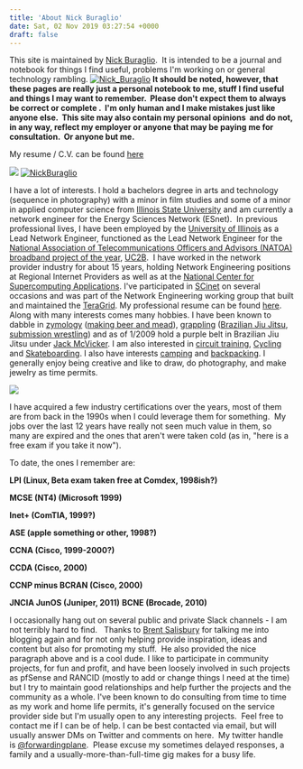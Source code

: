 ```yaml
---
title: 'About Nick Buraglio'
date: Sat, 02 Nov 2019 03:27:54 +0000
draft: false
---
```


This site is maintained by [Nick Buraglio](http://linkedin.com/in/buraglio/).  It is intended to be a journal and notebook for things I find useful, problems I'm working on or general technology rambling. [![Nick_Buraglio](https://www.forwardingplane.net/wp-content/uploads/2012/11/Nick_Buraglio.jpg)](https://www.forwardingplane.net/wp-content/uploads/2012/11/Nick_Buraglio.jpg) **It should be noted, however, that these pages are really just a personal notebook to me, stuff I find useful and things I may want to remember.  Please don't expect them to always be correct or complete .  I'm only human and I make mistakes just like anyone else.  This site may also contain my personal opinions  and do not, in any way, reflect my employer or anyone that may be paying me for consultation.  Or anyone but me.**

My resume / C.V. can be found [here](https://drive.google.com/open?id=1bpYbEtUHWGbmEvGK6IicNjJ1E5DUgrLA)

[![](https://farm5.static.flickr.com/4094/4923051199_82b05feaf1.jpg)](https://farm5.static.flickr.com/4094/4923051199_82b05feaf1.jpg) [![NickBuraglio](https://www.forwardingplane.net/wp-content/uploads/2012/11/NickBuraglio.jpg)](https://www.forwardingplane.net/wp-content/uploads/2012/11/NickBuraglio.jpg)

I have a lot of interests. I hold a bachelors degree in arts and technology (sequence in photography) with a minor in film studies and some of a minor in applied computer science from [Illinois State University](https://ilstu.edu/) and am currently a network engineer for the Energy Sciences Network (ESnet).  In previous professional lives, I have been employed by the [University of Illinois](https://www.illinois.edu/) as a Lead Network Engineer, functioned as the Lead Network Engineer for the [National Association of Telecommunications Officers and Advisors (NATOA) broadband project of the year](http://uc2b.net/2012/09/13/uc2b-awarded-national-association-of-telecommunications-officers-and-advisors-natoa-2012-community-broadband-project-of-the-year/), [UC2B](http://uc2b.net/).  I have worked in the network provider industry for about 15 years, holding Network Engineering positions at Regional Internet Providers as well as at the [National Center for Supercomputing Applications](https://www.ncsa.uiuc.edu/). I've participated in [SCinet](https://scinet.supercomp.org/) on several occasions and was part of the Network Engineering working group that built and maintained the [TeraGrid](https://www.teragrid.org/). My professional resume can be found [here](http://buraglio.com/nick/resume). Along with many interests comes many hobbies. I have been known to dabble in [zymology](http://en.wikipedia.org/wiki/Zymurgist) ([making beer and mead](http://buraglio.com/nick/category/beer/recipe)), [grappling](http://en.wikipedia.org/wiki/Grappling) ([Brazilian Jiu Jitsu](http://en.wikipedia.org/wiki/Brazilian_Jiu_Jitsu), [submission wrestling](http://en.wikipedia.org/wiki/Submission_wrestling)) and as of 1/2009 hold a purple belt in Brazilian Jiu Jitsu under [Jack McVicker](http://en.wikipedia.org/wiki/Submission_wrestling). I am also interested in [circuit training](http://en.wikipedia.org/wiki/Circuit_training),
[Cycling](http://en.wikipedia.org/wiki/Cycling) and [Skateboarding](http://en.wikipedia.org/wiki/Skateboarding). I also have interests [camping](http://en.wikipedia.org/wiki/Camping) and [backpacking](http://en.wikipedia.org/wiki/Backpacking_(wilderness)).
I generally enjoy being creative and like to draw, do photography, and make jewelry as time permits.

[![](httpis://farm5.static.flickr.com/4101/4905501229_694a8701b7.jpg)](https://farm5.static.flickr.com/4101/4905501229_694a8701b7.jpg)

I have acquired a few industry certifications over the years, most of them are from back in the 1990s when I could leverage them for something.  My jobs over the last 12 years have really not seen much value in them, so many are expired and the ones that aren't were taken cold (as in, "here is a free exam if you take it now").

To date, the ones I remember are:

**LPI (Linux, Beta exam taken free at Comdex, 1998ish?)**

**MCSE (NT4) (Microsoft 1999)**

**Inet+ (ComTIA, 1999?)**

**ASE (apple something or other, 1998?)**

**CCNA (Cisco, 1999-2000?)**

**CCDA (Cisco, 2000)**

**CCNP minus BCRAN (Cisco, 2000)**

**JNCIA JunOS (Juniper, 2011)** **BCNE (Brocade, 2010)**

I occasionally hang out on several public and private Slack channels - I am not terribly hard to find.  
Thanks to [Brent Salisbury](http://www.networkstatic.net) for talking me into blogging again and for not only helping provide inspiration, ideas and content but also for promoting my stuff.  He also provided the nice paragraph above and is a cool dude. I like to participate in community projects, for fun and profit, and have been loosely involved in such projects as pfSense and RANCID (mostly to add or change things I need at the time) but I try to maintain good relationships and help further the projects and the community as a whole. I've been known to do consulting from time to time as my work and home life permits, it's generally focused on the service provider side but I'm usually open to any interesting projects.  Feel free to contact me if I can be of help. I can be best contacted via email, but will usually answer DMs on Twitter and comments on here.  My twitter handle is [@forwardingplane](http://www.twitter.com/forwardingplane).  Please excuse my sometimes delayed responses, a family and a usually-more-than-full-time gig makes for a busy life.
